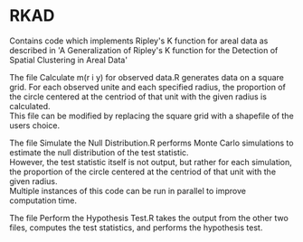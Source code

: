 # RKAD
Contains code which implements Ripley's K function for areal data as described in 'A Generalization of Ripley's K function for the Detection of Spatial Clustering in Areal Data'

The file Calculate m(r i y) for observed data.R generates data on a square grid.  For each observed unite and each specified radius, the proportion of the circle centered at the centriod of that unit with the given radius is calculated.  
This file can be modified by replacing the square grid with a shapefile of the users choice.

The file Simulate the Null Distribution.R performs Monte Carlo simulations to estimate the null distribution of the test statistic.  
However, the test statistic itself is not output, but rather for each simulation, the proportion of the circle centered at the centriod of that unit with the given radius.  
Multiple instances of this code can be run in parallel to improve computation time.

The file Perform the Hypothesis Test.R takes the output from the other two files, computes the test statistics, and performs the hypothesis test.
